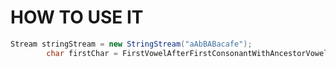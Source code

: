 # HOW TO USE IT


```java
Stream stringStream = new StringStream("aAbBABacafe");
		char firstChar = FirstVowelAfterFirstConsonantWithAncestorVowel.firstChar(stringStream);
```
